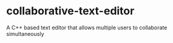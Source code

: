 # collaborative-text-editor
A C++ based text editor that allows multiple users to collaborate simultaneously
